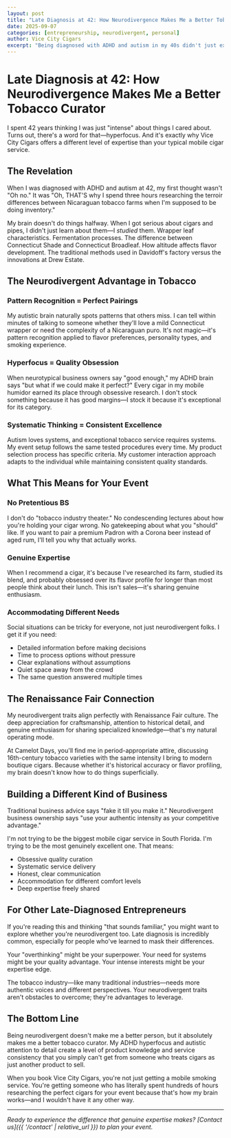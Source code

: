 ```yaml
---
layout: post
title: "Late Diagnosis at 42: How Neurodivergence Makes Me a Better Tobacco Curator"
date: 2025-09-07
categories: [entrepreneurship, neurodivergent, personal]
author: Vice City Cigars
excerpt: "Being diagnosed with ADHD and autism in my 40s didn't just explain my past—it revealed my competitive advantage in the tobacco industry."
---
```


# Late Diagnosis at 42: How Neurodivergence Makes Me a Better Tobacco Curator

I spent 42 years thinking I was just "intense" about things I cared about. Turns out, there's a word for that—hyperfocus. And it's exactly why Vice City Cigars offers a different level of expertise than your typical mobile cigar service.

## The Revelation

When I was diagnosed with ADHD and autism at 42, my first thought wasn't "Oh no." It was "Oh, THAT'S why I spend three hours researching the terroir differences between Nicaraguan tobacco farms when I'm supposed to be doing inventory."

My brain doesn't do things halfway. When I got serious about cigars and pipes, I didn't just learn about them—I *studied* them. Wrapper leaf characteristics. Fermentation processes. The difference between Connecticut Shade and Connecticut Broadleaf. How altitude affects flavor development. The traditional methods used in Davidoff's factory versus the innovations at Drew Estate.

## The Neurodivergent Advantage in Tobacco

### Pattern Recognition = Perfect Pairings
My autistic brain naturally spots patterns that others miss. I can tell within minutes of talking to someone whether they'll love a mild Connecticut wrapper or need the complexity of a Nicaraguan puro. It's not magic—it's pattern recognition applied to flavor preferences, personality types, and smoking experience.

### Hyperfocus = Quality Obsession
When neurotypical business owners say "good enough," my ADHD brain says "but what if we could make it perfect?" Every cigar in my mobile humidor earned its place through obsessive research. I don't stock something because it has good margins—I stock it because it's exceptional for its category.

### Systematic Thinking = Consistent Excellence
Autism loves systems, and exceptional tobacco service requires systems. My event setup follows the same tested procedures every time. My product selection process has specific criteria. My customer interaction approach adapts to the individual while maintaining consistent quality standards.

## What This Means for Your Event

### No Pretentious BS
I don't do "tobacco industry theater." No condescending lectures about how you're holding your cigar wrong. No gatekeeping about what you "should" like. If you want to pair a premium Padron with a Corona beer instead of aged rum, I'll tell you why that actually works.

### Genuine Expertise
When I recommend a cigar, it's because I've researched its farm, studied its blend, and probably obsessed over its flavor profile for longer than most people think about their lunch. This isn't sales—it's sharing genuine enthusiasm.

### Accommodating Different Needs
Social situations can be tricky for everyone, not just neurodivergent folks. I get it if you need:
- Detailed information before making decisions
- Time to process options without pressure
- Clear explanations without assumptions
- Quiet space away from the crowd
- The same question answered multiple times

## The Renaissance Fair Connection

My neurodivergent traits align perfectly with Renaissance Fair culture. The deep appreciation for craftsmanship, attention to historical detail, and genuine enthusiasm for sharing specialized knowledge—that's my natural operating mode.

At Camelot Days, you'll find me in period-appropriate attire, discussing 16th-century tobacco varieties with the same intensity I bring to modern boutique cigars. Because whether it's historical accuracy or flavor profiling, my brain doesn't know how to do things superficially.

## Building a Different Kind of Business

Traditional business advice says "fake it till you make it." Neurodivergent business ownership says "use your authentic intensity as your competitive advantage."

I'm not trying to be the biggest mobile cigar service in South Florida. I'm trying to be the most genuinely excellent one. That means:
- Obsessive quality curation
- Systematic service delivery
- Honest, clear communication
- Accommodation for different comfort levels
- Deep expertise freely shared

## For Other Late-Diagnosed Entrepreneurs

If you're reading this and thinking "that sounds familiar," you might want to explore whether you're neurodivergent too. Late diagnosis is incredibly common, especially for people who've learned to mask their differences.

Your "overthinking" might be your superpower. Your need for systems might be your quality advantage. Your intense interests might be your expertise edge.

The tobacco industry—like many traditional industries—needs more authentic voices and different perspectives. Your neurodivergent traits aren't obstacles to overcome; they're advantages to leverage.

## The Bottom Line

Being neurodivergent doesn't make me a better person, but it absolutely makes me a better tobacco curator. My ADHD hyperfocus and autistic attention to detail create a level of product knowledge and service consistency that you simply can't get from someone who treats cigars as just another product to sell.

When you book Vice City Cigars, you're not just getting a mobile smoking service. You're getting someone who has literally spent hundreds of hours researching the perfect cigars for your event because that's how my brain works—and I wouldn't have it any other way.

---

*Ready to experience the difference that genuine expertise makes? [Contact us]({{ '/contact' | relative_url }}) to plan your event.*

